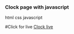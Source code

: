 ### Clock page with javascript

html
css
javascript

#Click for live [Clock live](https://compassionate-hodgkin-cb7f44.netlify.app/")
